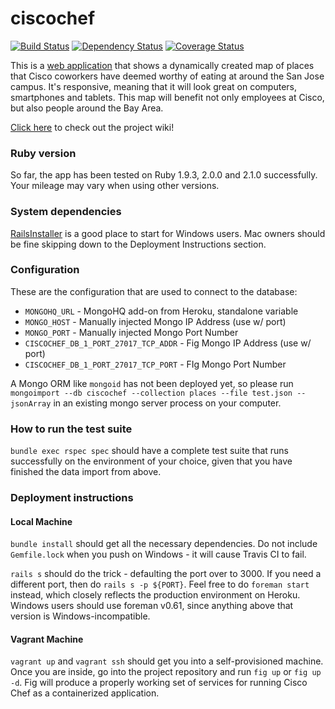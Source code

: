 ciscochef
=========

[![Build Status](https://travis-ci.org/huangsam/ciscochef.png?branch=master)](https://travis-ci.org/huangsam/ciscochef) [![Dependency Status](https://gemnasium.com/huangsam/ciscochef.png)](https://gemnasium.com/huangsam/ciscochef) [![Coverage Status](https://coveralls.io/repos/huangsam/ciscochef/badge.png?branch=master)](https://coveralls.io/r/huangsam/ciscochef?branch=master)

This is a [web application](http://ciscochef.herokuapp.com/) that
shows a dynamically created map of places that Cisco coworkers
have deemed worthy of eating at around the San Jose campus.
It's responsive, meaning that it will look great on computers,
smartphones and tablets. This map will benefit not only employees
at Cisco, but also people around the Bay Area.

[Click here](https://github.com/huangsam/ciscochef/wiki) to check
out the project wiki!

### Ruby version

So far, the app has been tested on Ruby 1.9.3, 2.0.0 and 2.1.0
successfully. Your mileage may vary when using other versions.

### System dependencies

[RailsInstaller](http://railsinstaller.com/) is a good place to start
for Windows users. Mac owners should be fine skipping down to the
Deployment Instructions section.

### Configuration

These are the configuration that are used to connect to the database:

- `MONGOHQ_URL` - MongoHQ add-on from Heroku, standalone variable
- `MONGO_HOST` - Manually injected Mongo IP Address (use w/ port)
- `MONGO_PORT` - Manually injected Mongo Port Number
- `CISCOCHEF_DB_1_PORT_27017_TCP_ADDR` - Fig Mongo IP Address (use w/ port)
- `CISCOCHEF_DB_1_PORT_27017_TCP_PORT` - FIg Mongo Port Number

A Mongo ORM like `mongoid` has not been deployed yet, so please run
`mongoimport --db ciscochef --collection places --file test.json --jsonArray`
in an existing mongo server process on your computer.

### How to run the test suite

`bundle exec rspec spec` should have a complete test suite that runs
successfully on the environment of your choice, given that you have
finished the data import from above.

### Deployment instructions

#### Local Machine

`bundle install` should get all the necessary dependencies. Do not
include `Gemfile.lock` when you push on Windows - it will cause Travis CI
to fail.

`rails s` should do the trick - defaulting the port over to 3000. If you
need a different port, then do `rails s -p ${PORT}`. Feel free to do
`foreman start` instead, which closely reflects the production
environment on Heroku. Windows users should use foreman v0.61,
since anything above that version is Windows-incompatible.

#### Vagrant Machine

`vagrant up` and `vagrant ssh` should get you into a self-provisioned
machine. Once you are inside, go into the project repository and run
`fig up` or `fig up -d`. Fig will produce a properly working set
of services for running Cisco Chef as a containerized application.
